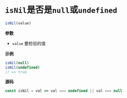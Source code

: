 # `isNil`是否是`null`或`undefined`

```js
isNil(value)
```

**参数**

-   `value` 要检验的值

**示例**

```js
isNil(null)
isNil(undefined)
// => true
```

**源码**

```js
const isNil = val => val === undefined || val === null
```